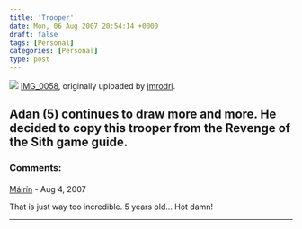 ```yaml
---
title: 'Trooper'
date: Mon, 06 Aug 2007 20:54:14 +0000
draft: false
tags: [Personal]
categories: [Personal]
type: post
---
```


[![](http://farm2.static.flickr.com/1284/1031039443_dbfe03875f.jpg)](http://www.flickr.com/photos/jmrodri/1031039443/ "photo sharing")
[IMG\_0058](http://www.flickr.com/photos/jmrodri/1031039443/), originally uploaded by [jmrodri](http://www.flickr.com/people/jmrodri/).

Adan (5) continues to draw more and more. He decided to copy this trooper from the Revenge of the Sith game guide.
---
### Comments:
####
[Máirín](http://mihmo.livejournal.com/ "mairin@gmail.com") - <time datetime="2007-08-09 21:52:51">Aug 4, 2007</time>

That is just way too incredible. 5 years old... Hot damn!
<hr />

